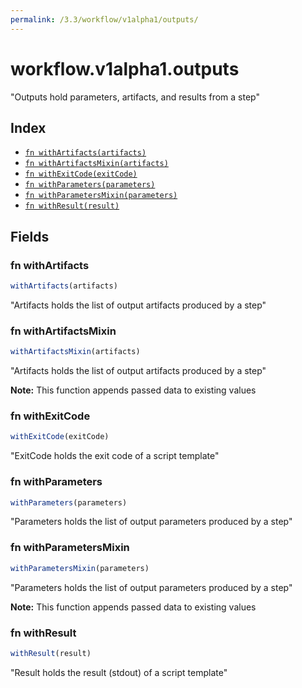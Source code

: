 ```yaml
---
permalink: /3.3/workflow/v1alpha1/outputs/
---
```


# workflow.v1alpha1.outputs

"Outputs hold parameters, artifacts, and results from a step"

## Index

* [`fn withArtifacts(artifacts)`](#fn-withartifacts)
* [`fn withArtifactsMixin(artifacts)`](#fn-withartifactsmixin)
* [`fn withExitCode(exitCode)`](#fn-withexitcode)
* [`fn withParameters(parameters)`](#fn-withparameters)
* [`fn withParametersMixin(parameters)`](#fn-withparametersmixin)
* [`fn withResult(result)`](#fn-withresult)

## Fields

### fn withArtifacts

```ts
withArtifacts(artifacts)
```

"Artifacts holds the list of output artifacts produced by a step"

### fn withArtifactsMixin

```ts
withArtifactsMixin(artifacts)
```

"Artifacts holds the list of output artifacts produced by a step"

**Note:** This function appends passed data to existing values

### fn withExitCode

```ts
withExitCode(exitCode)
```

"ExitCode holds the exit code of a script template"

### fn withParameters

```ts
withParameters(parameters)
```

"Parameters holds the list of output parameters produced by a step"

### fn withParametersMixin

```ts
withParametersMixin(parameters)
```

"Parameters holds the list of output parameters produced by a step"

**Note:** This function appends passed data to existing values

### fn withResult

```ts
withResult(result)
```

"Result holds the result (stdout) of a script template"